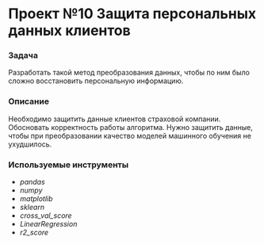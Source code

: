 # Проект №10 Защита персональных данных клиентов

### **Задача**
Разработать такой метод преобразования данных, чтобы по ним было сложно восстановить персональную информацию. 

### **Описание**
Необходимо защитить данные клиентов страховой компании. 
Обосновать корректность работы алгоритма.
Нужно защитить данные, чтобы при преобразовании качество моделей машинного обучения не ухудшилось.

### **Используемые инструменты**
 - *pandas*
 - *numpy*
 - *matplotlib*
 - *sklearn*
 - *cross_val_score*
 - *LinearRegression*
 - *r2_score*
